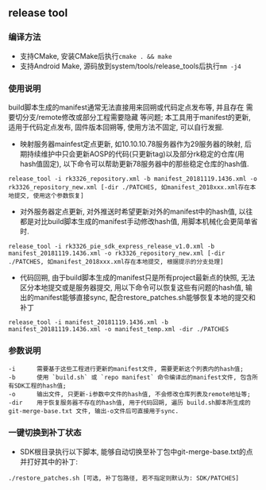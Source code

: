 ## release tool

### 编译方法
- 支持CMake, 安装CMake后执行`cmake . && make`
- 支持Android Make, 源码放到system/tools/release_tools后执行`mm -j4`

### 使用说明
build脚本生成的manifest通常无法直接用来回朔或代码定点发布等, 并且存在 需要切分支/remote修改或部分工程需要隐藏 等问题;
本工具用于manifest的更新, 适用于代码定点发布, 固件版本回朔等, 使用方法不固定, 可以自行发掘.

- 映射服务器mainfest定点更新, 如10.10.10.78服务器作为29服务器的映射, 后期持续维护中只会更新AOSP的代码(只更新tag)以及部分rk稳定的仓库(用hash值固定), 以下命令可以帮助更新78服务器中的那些稳定仓库的hash值.
```
release_tool -i rk3326_repository.xml -b manifest_20181119.1436.xml -o rk3326_repository_new.xml [-dir ./PATCHES, 如manifest_2018xxx.xml存在本地提交, 使用这个参数恢复]
```

- 对外服务器定点更新, 对外推送时希望更新对外的manifest中的hash值, 以往都是对比build脚本生成的manifest手动修改hash值, 用脚本机械化会更简单省时.
```
release_tool -i rk3326_pie_sdk_express_release_v1.0.xml -b manifest_20181119.1436.xml -o rk3326_repository_new.xml [-dir ./PATCHES, 如manifest_2018xxx.xml存在本地提交, 根据提示的分支处理]
```

- 代码回朔, 由于build脚本生成的manifest只是所有project最新点的快照, 无法区分本地提交或是服务器提交, 用以下命令可以恢复这些有问题的hash值, 输出的manifest能够直接sync, 配合restore_patches.sh能够恢复本地的提交和补丁
```
release_tool -i manifest_20181119.1436.xml -b manifest_20181119.1436.xml -o manifest_temp.xml -dir ./PATCHES
```

### 参数说明
```
-i      需要基于这些工程进行更新的manifest文件, 需要更新这个列表内的hash值;
-b      使用 `build.sh` 或 `repo manifest` 命令编译出的manifest文件, 包含所有SDK工程的hash值;
-o      输出文件, 只更新-i参数中文件的hash值, 不会修改仓库列表及remote地址等;
-dir    用于恢复服务器不存在的hash值, 用于代码回朔, 遍历 build.sh脚本所生成的 git-merge-base.txt 文件, 输出-o文件后可直接用于sync.
```

### 一键切换到补丁状态
- SDK根目录执行以下脚本, 能够自动切换至补丁包中git-merge-base.txt的点并打好其中的补丁:
```
./restore_patches.sh [可选, 补丁包路径, 若不指定则默认为: SDK/PATCHES]
```
